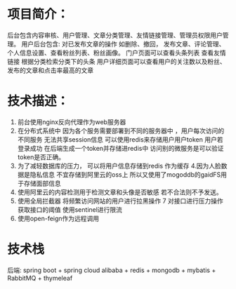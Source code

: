 # 项目简介：
后台包含内容审核、用户管理、文章分类管理、友情链接管理、管理员权限用户管理。
用户后台包含: 对已发布文章的操作 如删除、撤回， 发布文章、评论管理、个人信息设置、查看粉丝列表、粉丝画像。
门户页面可以查看头条列表 查看友情链接 根据分类检索分类下的头条
用户详细页面可以查看用户的关注数以及粉丝、发布的文章和点击率最高的文章
# 技术描述：
1. 前台使用nginx反向代理作为web服务器
2. 在分布式系统中 因为各个服务需要部署到不同的服务器中 ，用户每次访问的不同服务 无法共享session信息 可以使用redis来存储用户用户token 用户若登录成功 在后端生成一个token并存储进redis中 访问别的微服务是可以验证token是否正确。
3. 为了减轻数据库的压力， 可以将用户信息存储到redis 作为缓存
4.因为人脸数据是隐私信息 不宜存储到阿里云的oss上 所以又使用了mogoddb的gaidFS用于存储面部信息
5. 使用阿里云的内容检测用于检测文章和头像是否敏感 若不合法则不予发送。
6. 使用全局拦截器 将频繁访问网站的用户进行拉黑操作
7 对接口进行压力操作获取接口的阈值 使用sentinel进行限流
8. 使用open-feign作为远程调用

# 技术栈
后端: spring boot + spring cloud alibaba + redis + mongodb + mybatis + RabbitMQ + thymeleaf
